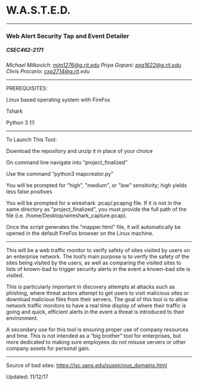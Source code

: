 # W.A.S.T.E.D.

-----

### Web Alert Security Tap and Event Detailer
##### CSEC462-2171

_Michael Milkovich: mjm1276@g.rit.edu
Priya Gopani: pxg1622@g.rit.edu
Chris Procario: cxp2714@g.rit.edu_

-----

PREREQUISITES:

Linux based operating system with FireFox

Tshark

Python 3 (!)

------

To Launch This Tool:

Download the repository and unzip it in place of your choice

On command line navigate into “project_finalized”

Use the command “python3 mapcreator.py”

You will be prompted for "high", "medium", or "low" sensitivity; high yields less false positives

You will be prompted for a wireshark .pcap/.pcapng file. If it is not in the same directory as "project_finalized", you must provide the full path of the file (i.e. /home/Desktop/wireshark_capture.pcap).

Once the script generates the "mapper.html" file, it will automatically be opened in the default FireFox browser on the Linux machine.

------

This will be a web traffic monitor to verify safety of sites visited by users on an enterprise network. The tool’s main purpose is to verify the safety of the sites being visited by the users, as well as comparing the visited sites to lists of known-bad to trigger security alerts in the event a known-bad site is visited.

This is particularly important in discovery attempts at attacks such as phishing, where threat actors attempt to get users to visit malicious sites or download malicious files from their servers. The goal of this tool is to allow network traffic monitors to have a real time display of where their traffic is going and quick, efficient alerts in the event a threat is introduced to their environment.

A secondary use for this tool is ensuring proper use of company resources and time. This is not intended as a “big brother” tool for enterprises, but more dedicated to making sure employees do not misuse servers or other company assets for personal gain.

-----

Source of bad sites: https://isc.sans.edu/suspicious_domains.html

Updated: 11/12/17
